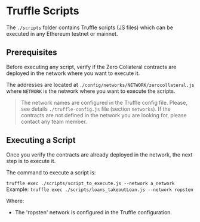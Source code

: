 # Truffle Scripts

The ```./scripts``` folder contains Truffle scripts (JS files) which can be executed in any Ethereum testnet or mainnet.

## Prerequisites

Before executing any script, verify if the Zero Collateral contracts are deployed in the network where you want to execute it.

The addresses are located at ```./config/networks/NETWORK/zerocollateral.js``` where ```NETWORK``` is the network where you want to execute the scripts.

> The network names are configured in the Truffle config file. Please, see details ```./truffle-config.js``` file (section ```networks```).
> If the contracts are not defined in the network you are looking for, please contact any team member.

## Executing a Script

Once you verify the contracts are already deployed in the network, the next step is to execute it.

The command to execute a script is:

```truffle exec ./scripts/script_to_execute.js --network a_network```
Example:
```truffle exec ./scripts/loans_takeoutLoan.js --network ropsten```

Where:

- The 'ropsten' network is configured in the Truffle configuration.
